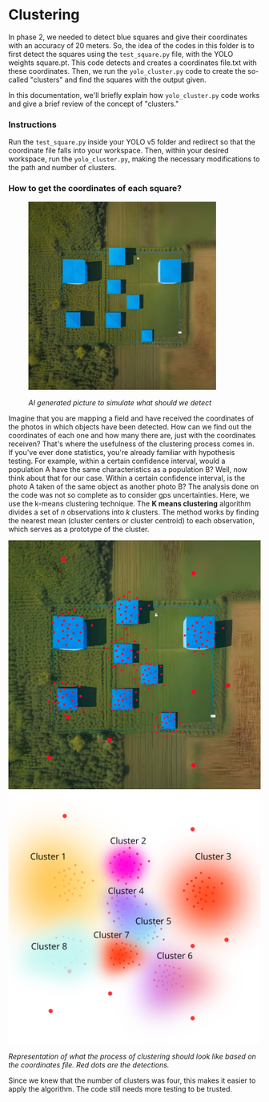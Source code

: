 # Clustering

In phase 2, we needed to detect blue squares and give their coordinates with an accuracy of 20 meters. So, the idea of the codes in this folder is to first detect the squares using the `test_square.py` file, with the YOLO weights square.pt. This code detects and creates a coordinates file.txt with these coordinates. Then, we run the `yolo_cluster.py` code to create the so-called "clusters" and find the squares with the output given.

In this documentation, we'll briefly explain how `yolo_cluster.py` code works and give a brief review of the concept of "clusters."

### Instructions

Run the `test_square.py` inside your YOLO v5 folder and redirect so that the coordinate file falls into your workspace. Then, within your desired workspace, run the `yolo_cluster.py`, making the necessary modifications to the path and number of clusters.

### How to get the coordinates of each square?

<figure><img src="assets/fotor-ai-2023112814555.jpg" alt="" width="375"><figcaption><p><em>AI generated picture to simulate what should we detect</em></p></figcaption></figure>

Imagine that you are mapping a field and have received the coordinates of the photos in which objects have been detected. How can we find out the coordinates of each one and how many there are, just with the coordinates receiven? That's where the usefulness of the clustering process comes in. If you've ever done statistics, you're already familiar with hypothesis testing. For example, within a certain confidence interval, would a population A have the same characteristics as a population B? Well, now think about that for our case. Within a certain confidence interval, is the photo A taken of the same object as another photo B?  The analysis done on the code was not so complete as to consider gps uncertainties. Here, we use the k-means clustering technique. The **K means clustering** algorithm divides a set of _n_ observations into _k_ clusters. The method works by finding the nearest mean (cluster centers or cluster centroid) to each observation, which serves as a prototype of the cluster.

![](<assets/detections_red.png>)![](<assets/Cluster 1.png>)

_Representation of what the process of clustering should look like based on the coordinates file. Red dots are the detections._

Since we knew that the number of clusters was four, this makes it easier to apply the algorithm. The code still needs more testing to be trusted.


